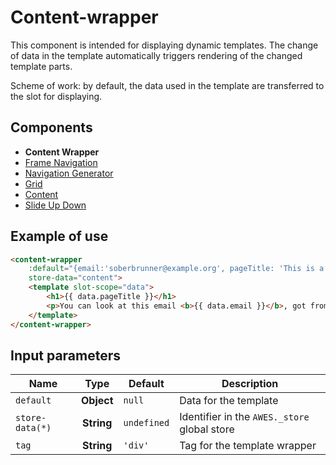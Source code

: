 # Content-wrapper

This component is intended for displaying dynamic templates. The change of data in the template automatically triggers rendering of the changed template parts.

Scheme of work: by default, the data used in the template are transferred to the slot for displaying.

## Components
- **Content Wrapper**
- [Frame Navigation](./frame-nav.md)
- [Navigation Generator](./nav-generator.md)
- [Grid](./grid.md)
- [Content](./classes.md)
- [Slide Up Down](./slide-up-down.md)

## Example of use

```html
<content-wrapper
    :default="{email:'soberbrunner@example.org', pageTitle: 'This is a content wrapper example'}"
    store-data="content">
    <template slot-scope="data">
        <h1>{{ data.pageTitle }}</h1>
        <p>You can look at this email <b>{{ data.email }}</b>, got from data you've passed</p>
    </template>
</content-wrapper>
```

<div class="vue-example">
<content-wrapper
    :default="{email:'soberbrunner@example.org', pageTitle: 'This is a content wrapper example'}"
    store-data="content">
    <template slot-scope="data">
        <h1>{{ data.pageTitle }}</h1>
        <p>You can look at this email <b>{{ data.email }}</b>, got from data you've passed</p>
    </template>
</content-wrapper>
</div>


## Input parameters

| Name            | Type          | Default      | Description                                   |
|-----------------|:-------------:| -------------|-----------------------------------------------|
| `default`       | **Object**    | `null`       | Data for the template                         |
| `store-data(*)` | **String**    | `undefined`  | Identifier in the `AWES._store` global store  |
| `tag`           | **String**    | `'div'`      | Tag for the template wrapper                  |

